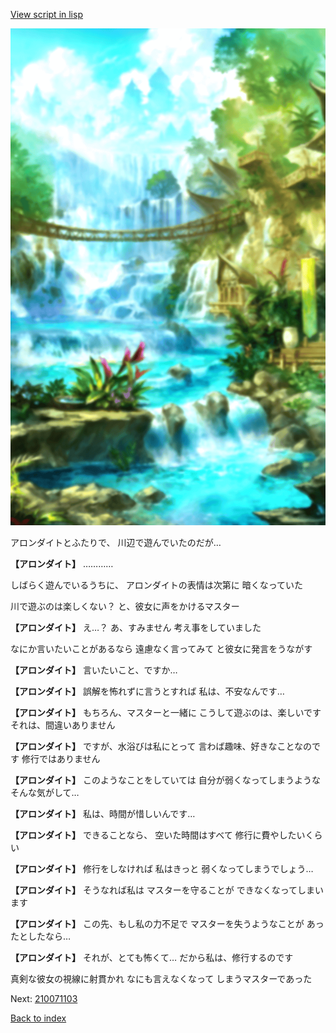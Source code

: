 [View script in lisp](../scripts/210071102.txt)

![sea_jungle_day.png](../images/backgrounds/sea_jungle_day.png)

アロンダイトとふたりで、
川辺で遊んでいたのだが…

**【アロンダイト】**
…………

しばらく遊んでいるうちに、
アロンダイトの表情は次第に
暗くなっていた

川で遊ぶのは楽しくない？
と、彼女に声をかけるマスター

**【アロンダイト】**
え…？
あ、すみません
考え事をしていました

なにか言いたいことがあるなら
遠慮なく言ってみて
と彼女に発言をうながす

**【アロンダイト】**
言いたいこと、ですか…

**【アロンダイト】**
誤解を怖れずに言うとすれば
私は、不安なんです…

**【アロンダイト】**
もちろん、マスターと一緒に
こうして遊ぶのは、楽しいです
それは、間違いありません

**【アロンダイト】**
ですが、水浴びは私にとって
言わば趣味、好きなことなのです
修行ではありません

**【アロンダイト】**
このようなことをしていては
自分が弱くなってしまうような
そんな気がして…

**【アロンダイト】**
私は、時間が惜しいんです…

**【アロンダイト】**
できることなら、
空いた時間はすべて
修行に費やしたいくらい

**【アロンダイト】**
修行をしなければ
私はきっと
弱くなってしまうでしょう…

**【アロンダイト】**
そうなれば私は
マスターを守ることが
できなくなってしまいます

**【アロンダイト】**
この先、もし私の力不足で
マスターを失うようなことが
あったとしたなら…

**【アロンダイト】**
それが、とても怖くて…
だから私は、修行するのです

真剣な彼女の視線に射貫かれ
なにも言えなくなって
しまうマスターであった

Next: [210071103](210071103.md)

[Back to index](index.md)
